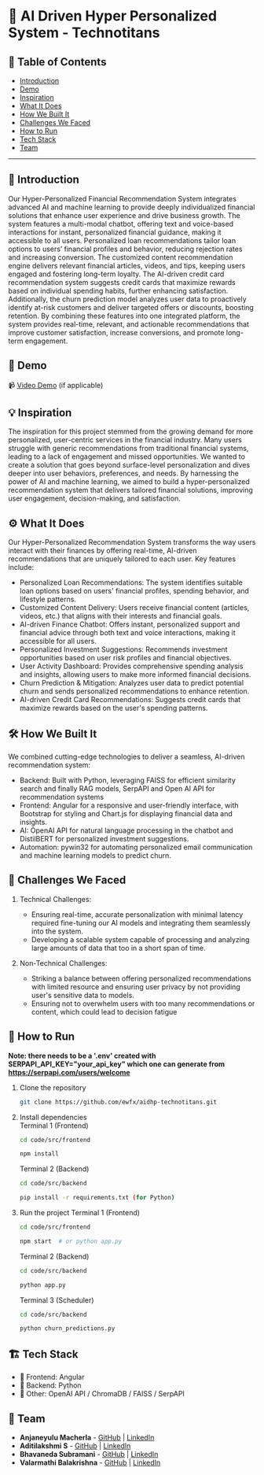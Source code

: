 # 🚀 AI Driven Hyper Personalized System - Technotitans
## 📌 Table of Contents
- [Introduction](#-introduction)
- [Demo](#-demo)
- [Inspiration](#-inspiration)
- [What It Does](#-what-it-does)
- [How We Built It](#-how-we-built-it)
- [Challenges We Faced](#-challenges-we-faced)
- [How to Run](#-how-to-run)
- [Tech Stack](#-tech-stack)
- [Team](#-team)

---

## 🎯 Introduction
Our Hyper-Personalized Financial Recommendation System integrates advanced AI and machine learning to provide deeply individualized financial solutions that enhance user experience and drive business growth. The system features a multi-modal chatbot, offering text and voice-based interactions for instant, personalized financial guidance, making it accessible to all users. Personalized loan recommendations tailor loan options to users’ financial profiles and behavior, reducing rejection rates and increasing conversion. The customized content recommendation engine delivers relevant financial articles, videos, and tips, keeping users engaged and fostering long-term loyalty. The AI-driven credit card recommendation system suggests credit cards that maximize rewards based on individual spending habits, further enhancing satisfaction. Additionally, the churn prediction model analyzes user data to proactively identify at-risk customers and deliver targeted offers or discounts, boosting retention. By combining these features into one integrated platform, the system provides real-time, relevant, and actionable recommendations that improve customer satisfaction, increase conversions, and promote long-term engagement.

## 🎥 Demo
📹 [Video Demo](https://github.com/ewfx/aidhp-technotitans/tree/main/artifacts/demo) (if applicable)  


## 💡 Inspiration
The inspiration for this project stemmed from the growing demand for more personalized, user-centric services in the financial industry. Many users struggle with generic recommendations from traditional financial systems, leading to a lack of engagement and missed opportunities. We wanted to create a solution that goes beyond surface-level personalization and dives deeper into user behaviors, preferences, and needs. By harnessing the power of AI and machine learning, we aimed to build a hyper-personalized recommendation system that delivers tailored financial solutions, improving user engagement, decision-making, and satisfaction.

## ⚙️ What It Does
Our Hyper-Personalized Recommendation System transforms the way users interact with their finances by offering real-time, AI-driven recommendations that are uniquely tailored to each user. Key features include:

- Personalized Loan Recommendations: The system identifies suitable loan options based on users' financial profiles, spending behavior, and lifestyle patterns.
- Customized Content Delivery: Users receive financial content (articles, videos, etc.) that aligns with their interests and financial goals.
- AI-driven Finance Chatbot: Offers instant, personalized support and financial advice through both text and voice interactions, making it accessible for all users.
- Personalized Investment Suggestions: Recommends investment opportunities based on user risk profiles and financial objectives.
- User Activity Dashboard: Provides comprehensive spending analysis and insights, allowing users to make more informed financial decisions.
- Churn Prediction & Mitigation: Analyzes user data to predict potential churn and sends personalized recommendations to enhance retention.
- AI-driven Credit Card Recommendations: Suggests credit cards that maximize rewards based on the user's spending patterns.

## 🛠️ How We Built It

We combined cutting-edge technologies to deliver a seamless, AI-driven recommendation system:

- Backend: Built with Python, leveraging FAISS for efficient similarity search and finally RAG models, SerpAPI and Open AI API for recommendation systems 
- Frontend: Angular for a responsive and user-friendly interface, with Bootstrap for styling and Chart.js for displaying financial data and insights.
- AI: OpenAI API for natural language processing in the chatbot and DistilBERT for personalized investment suggestions.
- Automation: pywin32 for automating personalized email communication and machine learning models to predict churn.

## 🚧 Challenges We Faced
1. Technical Challenges:
   - Ensuring real-time, accurate personalization with minimal latency required fine-tuning our AI models and integrating them seamlessly into the system.
   - Developing a scalable system capable of processing and analyzing large amounts of data that too in a short span of time.
     
2. Non-Technical Challenges:
   - Striking a balance between offering personalized recommendations with limited resource and ensuring user privacy by not providing user's sensitive data to models.
   - Ensuring not to overwhelm users with too many recommendations or content, which could lead to decision fatigue

## 🏃 How to Run
**Note: there needs to be a '.env' created with SERPAPI_API_KEY="your_api_key" which one can generate from https://serpapi.com/users/welcome**

1. Clone the repository  
   ```sh
   git clone https://github.com/ewfx/aidhp-technotitans.git
   ```
2. Install dependencies  
   Terminal 1 (Frontend)
   ```sh
   cd code/src/frontend
   ```
   ```sh
   npm install  
   ```
   Terminal 2 (Backend)
   ```sh
   cd code/src/backend
   ```
   ```sh
   pip install -r requirements.txt (for Python)
   ```
4. Run the project
   Terminal 1 (Frontend)
   ```sh
   cd code/src/frontend
   ```
   ```sh
   npm start  # or python app.py
   ```
   Terminal 2 (Backend)
   ```sh
   cd code/src/backend
   ```
   ```sh
   python app.py
   ```
   Terminal 3 (Scheduler)
   ```sh
   cd code/src/backend
   ```
   ```sh
   python churn_predictions.py
   ```

## 🏗️ Tech Stack
- 🔹 Frontend: Angular
- 🔹 Backend: Python
- 🔹 Other: OpenAI API / ChromaDB / FAISS / SerpAPI

## 👥 Team
- **Anjaneyulu Macherla** - [GitHub](https://github.com/amacherla) | [LinkedIn](https://www.linkedin.com/in/anjaneyulu-macherla/)
- **Aditilakshmi S** - [GitHub](https://github.com/The-coderlearner) | [LinkedIn](https://in.linkedin.com/in/aditi-lakshmi-s-47089b226)
- **Bhavaneda Subramani** - [GitHub](https://github.com/bhavaneda) | [LinkedIn](https://www.linkedin.com/in/bhavaneda)
- **Valarmathi Balakrishna** - [GitHub](https://github.com/valar03) | [LinkedIn](https://www.linkedin.com/in/valarmathi-b-1b2286227/)
